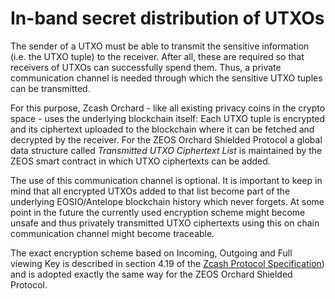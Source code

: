 # In-band secret distribution of UTXOs
The sender of a UTXO must be able to transmit the sensitive information (i.e. the UTXO tuple) to the receiver. After all, these are required so that receivers of UTXOs can successfully spend them. Thus, a private communication channel is needed through which the sensitive UTXO tuples can be transmitted.

For this purpose, Zcash Orchard - like all existing privacy coins in the crypto space - uses the underlying blockchain itself: Each UTXO tuple is encrypted and its ciphertext uploaded to the blockchain where it can be fetched and decrypted by the receiver. For the ZEOS Orchard Shielded Protocol a global data structure called *Transmitted UTXO Ciphertext List* is maintained by the ZEOS smart contract in which UTXO ciphertexts can be added. 

The use of this communication channel is optional. It is important to keep in mind that all encrypted UTXOs added to that list become part of the underlying EOSIO/Antelope blockchain history which never forgets. At some point in the future the currently used encryption scheme might become unsafe and thus privately transmitted UTXO ciphertexts using this on chain communication channel might become traceable.

The exact encryption scheme based on Incoming, Outgoing and Full viewing Key is described in section 4.19 of the [Zcash Protocol Specification](https://zips.z.cash/protocol/protocol.pdf)) and is adopted exactly the same way for the ZEOS Orchard Shielded Protocol.